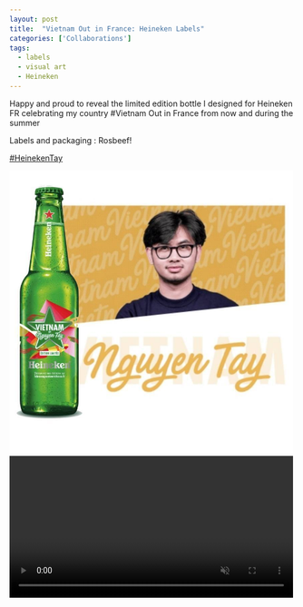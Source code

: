 ```yaml
---
layout: post
title:  "Vietnam Out in France: Heineken Labels"
categories: ['Collaborations']
tags: 
  - labels
  - visual art
  - Heineken
---
```



Happy and proud to reveal the limited edition bottle I designed for Heineken FR celebrating my country #Vietnam
Out in France from now and during the summer


Labels and packaging : Rosbeef!


[#HeinekenTay](https://www.lebrassageestunerichesse.fr/pays/vietnam)

<img width="500px" src="/nguyentayheineken.jpg" />

<!-- more -->

<video autoplay width="500px" loop muted>
<source src="https://www.lebrassageestunerichesse.fr/animations/vietnam_desktop.m4v" type="video/mp4" /> </video>
 